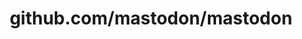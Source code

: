 ---
layout: post
title: github.com/mastodon/mastodon
categories: link
tags: [انگلیسی, برنامه‌نویسی]
---